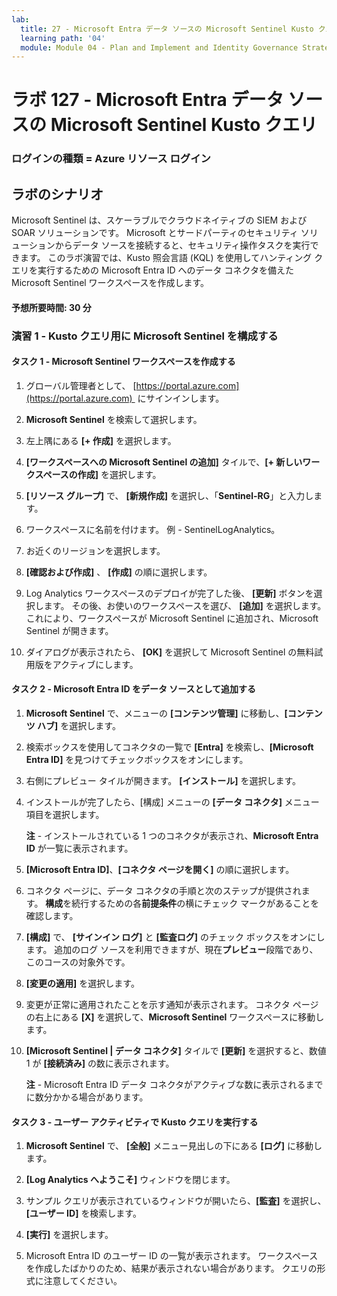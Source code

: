 ```yaml
---
lab:
  title: 27 - Microsoft Entra データ ソースの Microsoft Sentinel Kusto クエリ
  learning path: '04'
  module: Module 04 - Plan and Implement and Identity Governance Strategy
---
```


# ラボ 127 - Microsoft Entra データ ソースの Microsoft Sentinel Kusto クエリ

### ログインの種類 = Azure リソース ログイン

## ラボのシナリオ

Microsoft Sentinel は、スケーラブルでクラウドネイティブの SIEM および SOAR ソリューションです。  Microsoft とサードパーティのセキュリティ ソリューションからデータ ソースを接続すると、セキュリティ操作タスクを実行できます。  このラボ演習では、Kusto 照会言語 (KQL) を使用してハンティング クエリを実行するための Microsoft Entra ID へのデータ コネクタを備えた Microsoft Sentinel ワークスペースを作成します。 

#### 予想所要時間: 30 分

### 演習 1 - Kusto クエリ用に Microsoft Sentinel を構成する

#### タスク 1 - Microsoft Sentinel ワークスペースを作成する

1. グローバル管理者として、 [https://portal.azure.com](https://portal.azure.com)  にサインインします。

1. **Microsoft Sentinel** を検索して選択します。 

1. 左上隅にある **[+ 作成]** を選択します。

1. **[ワークスペースへの Microsoft Sentinel の追加]** タイルで、**[+ 新しいワークスペースの作成]** を選択します。

1. **[リソース グループ]** で、 **[新規作成]** を選択し、「**Sentinel-RG**」と入力します。

1. ワークスペースに名前を付けます。  例 - SentinelLogAnalytics。

1. お近くのリージョンを選択します。

1. **[確認および作成]** 、 **[作成]** の順に選択します。

1. Log Analytics ワークスペースのデプロイが完了した後、 **[更新]** ボタンを選択します。 その後、お使いのワークスペースを選び、 **[追加]** を選択します。  これにより、ワークスペースが Microsoft Sentinel に追加され、Microsoft Sentinel が開きます。

1. ダイアログが表示されたら、 **[OK]** を選択して Microsoft Sentinel の無料試用版をアクティブにします。

#### タスク 2 - Microsoft Entra ID をデータ ソースとして追加する

1. **Microsoft Sentinel** で、メニューの **[コンテンツ管理]** に移動し、**[コンテンツ ハブ]** を選択します。

1. 検索ボックスを使用してコネクタの一覧で **[Entra]** を検索し、**[Microsoft Entra ID]** を見つけてチェックボックスをオンにします。

1. 右側にプレビュー タイルが開きます。  **[インストール]** を選択します。

1. インストールが完了したら、[構成] メニューの **[データ コネクタ]** メニュー項目を選択します。

    **注** - インストールされている 1 つのコネクタが表示され、**Microsoft Entra ID** が一覧に表示されます。

1. **[Microsoft Entra ID]**、**[コネクタ ページを開く]** の順に選択します。

1. コネクタ ページに、データ コネクタの手順と次のステップが提供されます。 **構成**を続行するための各**前提条件**の横にチェック マークがあることを確認します。

1. **[構成]** で、 **[サインイン ログ]** と **[監査ログ]** のチェック ボックスをオンにします。 追加のログ ソースを利用できますが、現在**プレビュー**段階であり、このコースの対象外です。

1. **[変更の適用]** を選択します。 

1. 変更が正常に適用されたことを示す通知が表示されます。 コネクタ ページの右上にある **[X]** を選択して、**Microsoft Sentinel** ワークスペースに移動します。

1. **[Microsoft Sentinel | データ コネクタ]** タイルで **[更新]** を選択すると、数値 1 が **[接続済み]** の数に表示されます。

   **注** - Microsoft Entra ID データ コネクタがアクティブな数に表示されるまでに数分かかる場合があります。 

#### タスク 3 - ユーザー アクティビティで Kusto クエリを実行する

1. **Microsoft Sentinel** で、 **[全般]** メニュー見出しの下にある **[ログ]** に移動します。

1. **[Log Analytics へようこそ]** ウィンドウを閉じます。

1. サンプル クエリが表示されているウィンドウが開いたら、**[監査]** を選択し、**[ユーザー ID]** を検索します。

1. **[実行]** を選択します。 

1. Microsoft Entra ID のユーザー ID の一覧が表示されます。  ワークスペースを作成したばかりのため、結果が表示されない場合があります。  クエリの形式に注意してください。
